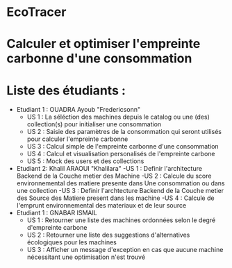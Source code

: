 # EcoTracer

# Calculer et optimiser l'empreinte carbonne d'une consommation 

# Liste des étudiants :

- Etudiant 1 : OUADRA Ayoub "Fredericsonn"
    - US 1 : La séléction des machines depuis le catalog ou une (des) collection(s) pour initialiser une consommation 
    - US 2 : Saisie des paramètres de la consommation qui seront utilisés pour calculer l'empreinte carbonne 
    - US 3 : Calcul simple de l'empreinte carbonne d'une consommation
    - US 4 : Calcul et visualisation personalisés de l'empreinte carbone
    - US 5 : Mock des users et des collections
- Etudiant 2: Khalil ARAOUI "Khalilara"
    -US 1 : Definir l'architecture Backend de la Couche metier des Machine
    -US 2 : Calcule du score environnemental des matiere presente dans Une consommation ou dans une collection
    -US 3 : Definir l'archtecture Backend de la Couche metier des Source des Matiere present dans les machine
    -US 4 : Calcule de l'emprunt environnemental des materiaux et de leur source 
- Etudiant 1 : GNABAR ISMAIL
    - US 1 : Retourner une liste des machines ordonnées selon le degré d'empreinte carbone
    - US 2 : Retourner une liste des suggestions d'alternatives écologiques pour les machines
    - US 3 : Afficher un message d'exception en cas que aucune machine nécessitant une optimisation n'est trouvé
